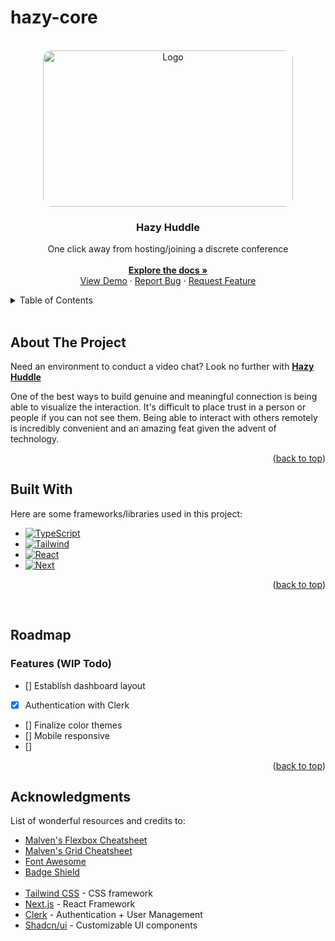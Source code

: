 # hazy-core


<!-- PROJECT LOGO -->
<br />
<div align="center" id='readme-top'>
  <img src="https://cdn.dribbble.com/users/1708816/screenshots/15637339/media/2ea4a194c3149189c2507d137f81a652.gif" alt="Logo" target='blank' width="400" height="250" style='border-radius: 1em'>

  <h3 align="center">Hazy Huddle</h3>

  <p align="center">
    One click away from hosting/joining a discrete conference
    <br />
    <br />
    <a href="https://github.com/WackyChomp/hazy-core"><strong>Explore the docs »</strong></a>
    <br />
    <a href="https://github.com/WackyChomp/hazy-core">View Demo</a>
    ·
    <a href="https://github.com/WackyChomp/hazy-core/issues">Report Bug</a>
    ·
    <a href="https://github.com/WackyChomp/hazy-core/issues">Request Feature</a>
  </p>
</div>


<!-- TABLE OF CONTENTS -->
<details>
  <summary>Table of Contents</summary>
  <ol>
    <li><a href="#about-the-project">About The Project</a></li>
    <li><a href="#built-with">Built With</a></li>
    <li><a href="#acknowledgments">Acknowledgments</a></li>
    <li><a href="#roadmap">Road Map</a></li>
    <li><a href="#"></a></li>
    <li><a href="#"></a></li>
  </ol>
</details>

<br />



## About The Project
Need an environment to conduct a video chat? Look no further with <u><b>Hazy Huddle</b></u>

One of the best ways to build genuine and meaningful connection is being able to visualize the interaction.
It's difficult to place trust in a person or people if you can not see them. Being able to interact with others 
remotely is incredibly convenient and an amazing feat given the advent of technology.

<p align="right">(<a href="#readme-top">back to top</a>)</p>


## Built With
Here are some frameworks/libraries used in this project:
* [![TypeScript][TypeScript]][TypeScript-url]
* [![Tailwind][Tailwind.css]][Tailwind-url]
* [![React][React.js]][React-url]
* [![Next][Next.js]][Next-url]

<p align="right">(<a href="#readme-top">back to top</a>)</p>

<br/>


## Roadmap
<h3>Features (WIP Todo)</h3>

- [] Establish dashboard layout
- [x] Authentication with Clerk
- [] Finalize color themes
- [] Mobile responsive
- []

<p align="right">(<a href="#readme-top">back to top</a>)</p>



<!-- ACKNOWLEDGMENTS -->
## Acknowledgments

List of wonderful resources and credits to: 
* [Malven's Flexbox Cheatsheet](https://flexbox.malven.co/)
* [Malven's Grid Cheatsheet](https://grid.malven.co/)
* [Font Awesome](https://fontawesome.com)
* [Badge Shield](https://dev.to/envoy_/150-badges-for-github-pnk)
<br><br>
* [Tailwind CSS](https://tailwindcss.com/docs/installation) - CSS framework
* [Next.js](https://nextjs.org/docs/getting-started/installation) - React Framework
* [Clerk](https://clerk.com/) - Authentication + User Management
* [Shadcn/ui](https://ui.shadcn.com/docs) - Customizable UI components


<!-- MARKDOWN LINKS & IMAGES
https://www.markdownguide.org/basic-syntax/#reference-style-links

https://github.com/Envoy-VC/awesome-badges
-->
[Next.js]: https://img.shields.io/badge/next.js-000000?style=for-the-badge&logo=nextdotjs&logoColor=white
[Next-url]: https://nextjs.org/
[TypeScript]: https://img.shields.io/badge/TypeScript-007ACC?style=for-the-badge&logo=typescript&logoColor=white
[TypeScript-url]: https://www.typescriptlang.org/

[React.js]: https://img.shields.io/badge/React-20232A?style=for-the-badge&logo=react&logoColor=61DAFB
[React-url]: https://reactjs.org/
[Tailwind.css]: https://img.shields.io/badge/Tailwind_CSS-38B2AC?style=for-the-badge&logo=tailwind-css&logoColor=white
[Tailwind-url]: https://tailwindcss.com/
